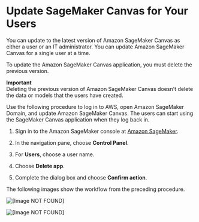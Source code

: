 # Update SageMaker Canvas for Your Users<a name="canvas-update"></a>

You can update to the latest version of Amazon SageMaker Canvas as either a user or an IT administrator\. You can update Amazon SageMaker Canvas for a single user at a time\.

To update the Amazon SageMaker Canvas application, you must delete the previous version\.

**Important**  
Deleting the previous version of Amazon SageMaker Canvas doesn't delete the data or models that the users have created\.

Use the following procedure to log in to AWS, open Amazon SageMaker Domain, and update Amazon SageMaker Canvas\. The users can start using the SageMaker Canvas application when they log back in\.

1. Sign in to the Amazon SageMaker console at [Amazon SageMaker](https://console.aws.amazon.com/sagemaker/)\.

1. In the navigation pane, choose **Control Panel**\.

1. For **Users**, choose a user name\.

1. Choose **Delete app**\.

1. Complete the dialog box and choose **Confirm action**\.

The following images show the workflow from the preceding procedure\.

![\[Image NOT FOUND\]](http://docs.aws.amazon.com/sagemaker/latest/dg/images/studio/canvas/canvas-control-panel-1.png)

![\[Image NOT FOUND\]](http://docs.aws.amazon.com/sagemaker/latest/dg/images/studio/canvas/canvas-update-app-1.png)